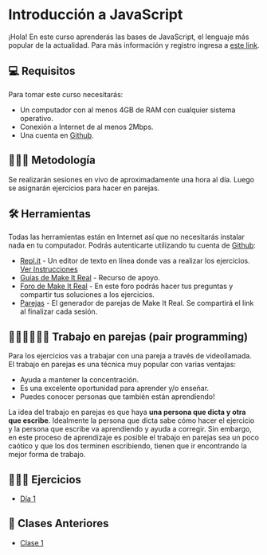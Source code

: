 # Introducción a JavaScript

¡Hola! En este curso aprenderás las bases de JavaScript, el lenguaje más popular de la actualidad. Para más información y registro ingresa a [este link](https://makeitreal.camp/introduccion-a-javascript?utm_source=github&utm_medium=web&utm_campaign=inbound).

## 💻 Requisitos

Para tomar este curso necesitarás:

- Un computador con al menos 4GB de RAM con cualquier sistema operativo.
- Conexión a Internet de al menos 2Mbps.
- Una cuenta en [Github](https://github.com/).

## 👨🏼‍🏫 Metodología

Se realizarán sesiones en vivo de aproximadamente una hora al día. Luego se asignarán ejercicios para hacer en parejas.

## 🛠 Herramientas

Todas las herramientas están en Internet así que no necesitarás instalar nada en tu computador. Podrás autenticarte utilizando tu cuenta de [Github](https://github.com/):

- [Repl.it](https://repl.it/) - Un editor de texto en línea donde vas a realizar los ejercicios. [Ver Instrucciones](instrucciones-repl-editor-online.md)
- [Guías de Make It Real](https://guias.makeitreal.camp/javascript-i) - Recurso de apoyo.
- [Foro de Make It Real](https://foro.makeitreal.camp/c/intro-javascript-innpulsa-nov-2021/11) - En este foro podrás hacer tus preguntas y compartir tus soluciones a los ejercicios.
- [Parejas](https://go.makeitreal.camp/) - El generador de parejas de Make It Real. Se compartirá el link al finalizar cada sesión.

## 👩🏻‍💻👨🏼‍💻 Trabajo en parejas (pair programming)

Para los ejercicios vas a trabajar con una pareja a través de videollamada. El trabajo en parejas es una técnica muy popular con varias ventajas:

- Ayuda a mantener la concentración.
- Es una excelente oportunidad para aprender y/o enseñar.
- Puedes conocer personas que también están aprendiendo!

La idea del trabajo en parejas es que haya **una persona que dicta y otra que escribe**. Idealmente la persona que dicta sabe cómo hacer el ejercicio y la persona que escribe va aprendiendo y ayuda a corregir. Sin embargo, en este proceso de aprendizaje es posible el trabajo en parejas sea un poco caótico y que los dos terminen escribiendo, tienen que ir encontrando la mejor forma de trabajo.

## 🏋🏼‍♀️ Ejercicios

- [Día 1](./dia-1.md)

## 🎥 Clases Anteriores
- [Clase 1](https://youtu.be/pS5kuR54X9g)
